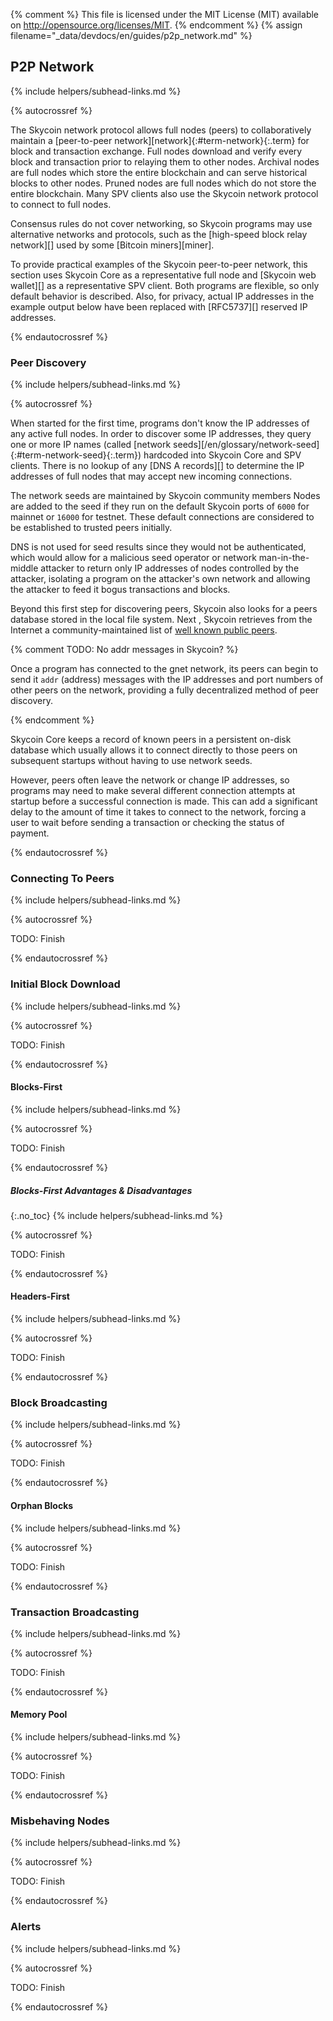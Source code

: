 {% comment %}
This file is licensed under the MIT License (MIT) available on
http://opensource.org/licenses/MIT.
{% endcomment %}
{% assign filename="_data/devdocs/en/guides/p2p_network.md" %}

## P2P Network
{% include helpers/subhead-links.md %}

{% autocrossref %}

The Skycoin network protocol allows full nodes
(peers) to collaboratively maintain a
[peer-to-peer network][network]{:#term-network}{:.term} for block and
transaction exchange. Full nodes download and verify every block and transaction
prior to relaying them to other nodes. Archival nodes are full nodes which
store the entire blockchain and can serve historical blocks to other nodes.
Pruned nodes are full nodes which do not store the entire blockchain. Many SPV 
clients also use the Skycoin network protocol to connect to full nodes.

Consensus rules do not cover networking, so Skycoin programs may use
alternative networks and protocols, such as the
[high-speed block relay network][] used by some [Bitcoin miners][miner].

To provide practical examples of the Skycoin peer-to-peer network, this
section uses Skycoin Core as a representative full node and [Skycoin web wallet][]
as a representative SPV client. Both programs are flexible, so only
default behavior is described. Also, for privacy, actual IP addresses
in the example output below have been replaced with [RFC5737][] reserved
IP addresses.

{% endautocrossref %}

### Peer Discovery
{% include helpers/subhead-links.md %}

{% autocrossref %}

When started for the first time, programs don't know the IP
addresses of any active full nodes. In order to discover some IP
addresses, they query one or more IP names (called [network seeds][/en/glossary/network-seed]{:#term-network-seed}{:.term})
hardcoded into Skycoin Core and SPV clients. There is no lookup of any
[DNS A records][] to determine the IP addresses of full nodes that may accept new
incoming connections.

The network seeds are maintained by Skycoin community members
Nodes are added to the seed if they run on the default Skycoin ports of
`6000` for mainnet or `16000` for testnet. These default connections
are considered to be established to trusted peers initially.

<!-- paragraph below based on Greg Maxwell's email in
     http://comments.gmane.org/gmane.comp.bitcoin.devel/5378 -->

DNS is not used for seed results since they would not be authenticated, which
would allow for a malicious seed operator or
network man-in-the-middle attacker to return only IP addresses of
nodes controlled by the attacker, isolating a program on the attacker's
own network and allowing the attacker to feed it bogus transactions and
blocks.

Beyond this first step for discovering peers, Skycoin also looks for a peers
database stored in the local file system. Next , Skycoin retrieves
from the Internet a community-maintained list of
[well known public peers](https://downloads.skycoin.net/blockchain/peers.txt).

{% comment TODO: No addr messages in Skycoin? %}

Once a program has connected to the gnet network, its peers can begin to send
it `addr`
(address<!--noref-->) messages with the IP addresses and port numbers of
other peers on the network, providing a fully decentralized method of
peer discovery. 

{% endcomment %}

Skycoin Core keeps a record of known peers in a
persistent on-disk database which usually allows it to connect directly
to those peers on subsequent startups without having to use network seeds.

However, peers often leave the network or change IP addresses, so
programs may need to make several different connection attempts at
startup before a successful connection is made. This can add a
significant delay to the amount of time it takes to connect to the
network, forcing a user to wait before sending a transaction or checking
the status of payment.

{% endautocrossref %}

### Connecting To Peers
{% include helpers/subhead-links.md %}

{% autocrossref %}

TODO: Finish

{% endautocrossref %}

### Initial Block Download
{% include helpers/subhead-links.md %}

{% autocrossref %}

TODO: Finish

{% endautocrossref %}

#### Blocks-First
{% include helpers/subhead-links.md %}

{% autocrossref %}

TODO: Finish

{% endautocrossref %}

##### Blocks-First Advantages & Disadvantages
{:.no_toc}
{% include helpers/subhead-links.md %}

{% autocrossref %}

TODO: Finish

{% endautocrossref %}

#### Headers-First
{% include helpers/subhead-links.md %}

{% autocrossref %}

TODO: Finish

{% endautocrossref %}

### Block Broadcasting
{% include helpers/subhead-links.md %}

{% autocrossref %}

TODO: Finish

{% endautocrossref %}

#### Orphan Blocks
{% include helpers/subhead-links.md %}

{% autocrossref %}

TODO: Finish

{% endautocrossref %}

### Transaction Broadcasting
{% include helpers/subhead-links.md %}

{% autocrossref %}

TODO: Finish

{% endautocrossref %}

#### Memory Pool
{% include helpers/subhead-links.md %}

{% autocrossref %}

TODO: Finish

{% endautocrossref %}

### Misbehaving Nodes
{% include helpers/subhead-links.md %}

{% autocrossref %}

TODO: Finish

{% endautocrossref %}

### Alerts
{% include helpers/subhead-links.md %}

{% autocrossref %}

TODO: Finish

{% endautocrossref %}

